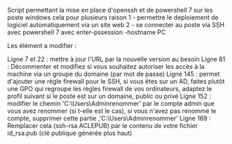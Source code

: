 Script permettant la mise en place d'openssh et de powershell 7 sur les poste windows
cela pour plusieurs raison
1 - permettre le deploiement de logiciel automatiquement via un site web
2 - se connecter au poste via SSH avec powershell 7 avec enter-pssession -hostname PC

Les élément a modifier :

Ligne 7 et 22 : mettre à jour l'URL par la nouvelle version au besoin
Ligne 81 : Décommenter et modifiez si vous souhaitez autoriser les accès à la machine via un groupe du domaine (par mot de passe)
Ligne 145 : permet d'ajouter une règle firewall pour le SSH, si vous êtes sur un AD, faites plutôt une GPO qui regroupe les règles firewall de vos ordinateurs, adaptez le profil suivant si le poste est sur un domaine, public ou privé
Ligne 152 : modifier le chemin 'C:\Users\Adminrenommer' par le compte admin que vous avez renommer (si t-elle est le cas), si vous n'avez pas renommé le compte, supprimer cette partie ,'C:\Users\Adminrenommer'
Ligne 169 : Remplacer cela (ssh-rsa ACLEPUB) par le contenu de votre fichier id_rsa.pub (clé publique générée plus haut)
